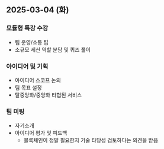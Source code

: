## 2025-03-04 (화)

### 모듈형 특강 수강
- 팀 운영/소통 팁
- 소규모 세션 역할 분담 및 퀴즈 풀이

### 아이디어 및 기획
- 아이디어 스코프 논의
- 팀 목표 설정
- 탈중앙화/중앙화 타협된 서비스

### 팀 미팅
- 자기소개
- 아이디어 평가 및 피드백
  - 블록체인이 정말 필요한지 기술 타당성 검토하다는 의견을 받음
